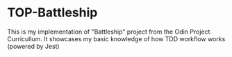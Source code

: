 # TOP-Battleship
This is my implementation of "Battleship" project from the Odin Project Curricullum. It showcases my basic knowledge of how TDD workflow works (powered by Jest)
